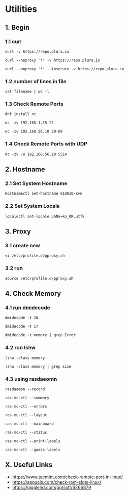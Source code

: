 # Utilities


## 1. Begin

### 1.1 curl

    curl -v https://repo.plura.io
    
    curl --noproxy '*' -v https://repo.plura.io
    
    curl --noproxy '*' --insecure -v https://repo.plura.io
            
### 1.2 number of lines in file

    cat filename | wc -l
    
### 1.3 Check Remote Ports

    dnf install nc
    
    nc -zv 192.168.1.15 22
    
    nc -zv 192.168.56.10 20-80

### 1.4 Check Remote Ports with UDP

    nc -zv -u 192.168.56.10 5514

## 2. Hostname

### 2.1 Set System Hostname

    hostnamectl set-hostname 010010-kvm

### 2.2 Set System Locale

    localectl set-locale LANG=ko_KR.utf8

## 3. Proxy

### 3.1 create new

    vi /etc/profile.d/pproxy.sh

### 3.2 run

    source /etc/profile.d/pproxy.sh


## 4. Check Memory

### 4.1 run dmidecode

    dmidecode -t 16

    dmidecode -t 17

    dmidecode -t memory | grep Error

### 4.2 run lshw

    lshw -class memory
    
    lshw -class memory | grep size

### 4.3 using rasdaeomn

    rasdaemon --record

    ras-mc-ctl --summary

    ras-mc-ctl --errors

    ras-mc-ctl --layout

    ras-mc-ctl --mainboard

    ras-mc-ctl --status

    ras-mc-ctl --print-labels

    ras-mc-ctl --guess-labels

## X. Useful Links

- https://www.tecmint.com/check-remote-port-in-linux/
- https://appuals.com/check-ram-slots-linux/
- https://gigglehd.com/gg/soft/6266879
